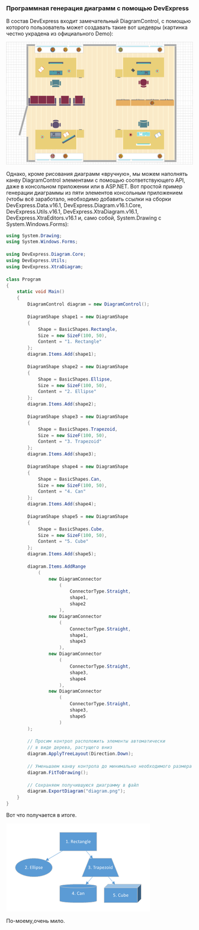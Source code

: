 ### Программная генерация диаграмм с помощью DevExpress

В состав DevExpress входит замечательный DiagramControl, с помощью которого пользователь может создавать такие вот шедевры (картинка честно украдена из официального Demo):

![diagram1](img/diagram1.png)

Однако, кроме рисования диаграмм «вручную», мы можем наполнять канву DiagramControl элементами с помощью соответствующего API, даже в консольном приложении или в ASP.NET. Вот простой пример генерации диаграммы из пяти элементов консольным приложением (чтобы всё заработало, необходимо добавить ссылки на сборки DevExpress.Data.v16.1, DevExpress.Diagram.v16.1.Core, DevExpress.Utils.v16.1, DevExpress.XtraDiagram.v16.1, DevExpress.XtraEditors.v16.1 и, само собой, System.Drawing с System.Windows.Forms):

```c#
using System.Drawing;
using System.Windows.Forms;
 
using DevExpress.Diagram.Core;
using DevExpress.Utils;
using DevExpress.XtraDiagram;
 
class Program
{
    static void Main()
    {
        DiagramControl diagram = new DiagramControl();
 
        DiagramShape shape1 = new DiagramShape
        {
            Shape = BasicShapes.Rectangle,
            Size = new SizeF(100, 50),
            Content = "1. Rectangle"
        };
        diagram.Items.Add(shape1);
 
        DiagramShape shape2 = new DiagramShape
        {
            Shape = BasicShapes.Ellipse,
            Size = new SizeF(100, 50),
            Content = "2. Ellipse"
        };
        diagram.Items.Add(shape2);
 
        DiagramShape shape3 = new DiagramShape
        {
            Shape = BasicShapes.Trapezoid,
            Size = new SizeF(100, 50),
            Content = "3. Trapezoid"
        };
        diagram.Items.Add(shape3);
 
        DiagramShape shape4 = new DiagramShape
        {
            Shape = BasicShapes.Can,
            Size = new SizeF(100, 50),
            Content = "4. Can"
        };
        diagram.Items.Add(shape4);
 
        DiagramShape shape5 = new DiagramShape
        {
            Shape = BasicShapes.Cube,
            Size = new SizeF(100, 50),
            Content = "5. Cube"
        };
        diagram.Items.Add(shape5);
 
        diagram.Items.AddRange
            (
                new DiagramConnector
                    (
                        ConnectorType.Straight,
                        shape1,
                        shape2
                    ),
                new DiagramConnector
                    (
                        ConnectorType.Straight,
                        shape1,
                        shape3
                    ),
                new DiagramConnector
                    (
                        ConnectorType.Straight,
                        shape3,
                        shape4
                    ),
                new DiagramConnector
                    (
                        ConnectorType.Straight,
                        shape3,
                        shape5
                    )
        );
 
        // Просим контрол расположить элементы автоматически
        // в виде дерева, растущего вниз
        diagram.ApplyTreeLayout(Direction.Down);
 
        // Уменьшаем канву контрола до минимально необходимого размера
        diagram.FitToDrawing();
 
        // Сохраняем получившуюся диаграмму в файл
        diagram.ExportDiagram("diagram.png");
    }
}
```

Вот что получается в итоге.

![diagram2](img/diagram2.png)

По-моему,очень мило.